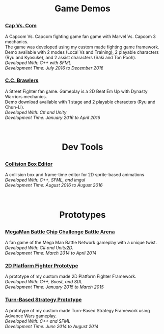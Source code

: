 <h1><p align="center">Game Demos</p></h1>

<h3><a href="https://mvpet.github.io/Project-V/">Cap Vs. Com</a></h3>
<p>A Capcom Vs. Capcom fighting game fan game with Marvel Vs. Capcom 3 mechanics.<br>
The game was developed using my custom made fighting game framework.<br>
Demo available with 2 modes (Local Vs and Training), 2 playable characters (Ryu and Kyosuke), and 2 assist characters (Saki and Ton Pooh).<br>
<i>Developed With: C++ with SFML</i><br>
<i>Development Time: July 2016 to December 2016</i></p>
      
<h3><a href="http://mvpet.github.io/ProjectWW/">C.C. Brawlers</a></h3>
<p>A Street Fighter fan game. Gameplay is a 2D Beat Em Up with Dynasty Warriors mechanics.<br>
Demo download available with 1 stage and 2 playable characters (Ryu and Chun-Li).<br>
<i>Developed With: C# and Unity</i><br>
<i>Development Time: January 2016 to April 2016</i></p>
      
<br>
<h1><p align="center">Dev Tools</p></h1>
        
<h3><a href="https://mvpet.github.io/Collision-Box-Editor/">Collision Box Editor</a></h3>
<p>A collision box and frame-time editor for 2D sprite-based animations<br>
<i>Developed With: C++, SFML, and imgui</i><br>
<i>Development Time: August 2016 to August 2016</i></p>
        
<br>
<h1><p align="center">Prototypes</p></h1>
        
<h3><a href="http://mvpet.github.io/MMBNNE/">MegaMan Battle Chip Challenge Battle Arena</a></h3>
<p>A fan game of the Mega Man Battle Network gameplay with a unique twist.<br>
<i>Developed With: C# and Unity2D.</i><br>
<i>Development Time: March 2014 to April 2014</i></p>
        
<h3><a href="http://mvpet.github.io/Project-G.F.T/">2D Platform Fighter Prototype</a></h3>
<p>A prototype of my custom made 2D Platform Fighter Framework.<br>
<i>Developed With: C++, Boost, and SDL</i><br>
<i>Development Time: January 2015 to March 2015</i></p>

<h3><a href="http://mvpet.github.io/FEXAW">Turn-Based Strategy Prototype</a></h3>
<p>A prototype of my custom made Turn-Based Strategy Framework using Advance Wars gameplay.<br>
<i>Developed With: C++ and SFML</i><br>
<i>Development Time: June 2014 to August 2014</i></p>

      
      
